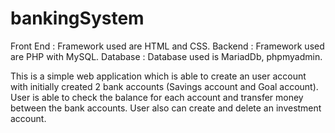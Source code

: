 # bankingSystem

Front End : Framework used are HTML and CSS.
Backend : Framework used are PHP with MySQL.
Database : Database used is MariadDb, phpmyadmin.

This is a simple web application which is able to create an user account with initially created 2 bank accounts (Savings account and Goal account). 
User is able to check the balance for each account and transfer money between the bank accounts.
User also can create and delete an investment account.
